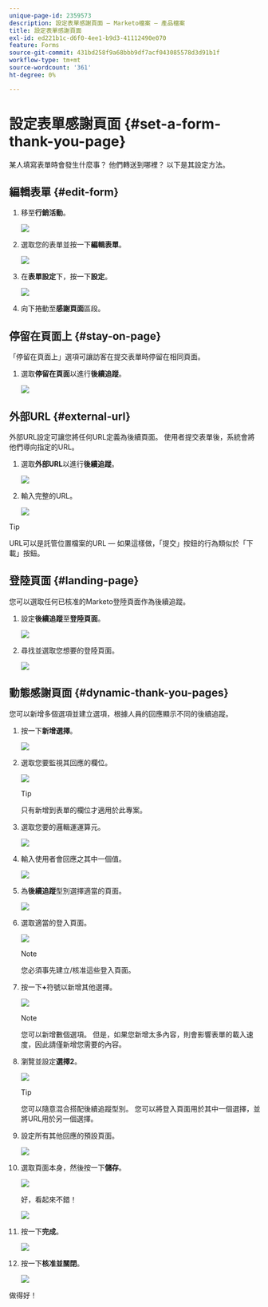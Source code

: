 ```yaml
---
unique-page-id: 2359573
description: 設定表單感謝頁面 — Marketo檔案 — 產品檔案
title: 設定表單感謝頁面
exl-id: ed221b1c-d6f0-4ee1-b9d3-41112490e070
feature: Forms
source-git-commit: 431bd258f9a68bbb9df7acf043085578d3d91b1f
workflow-type: tm+mt
source-wordcount: '361'
ht-degree: 0%

---
```


# 設定表單感謝頁面 {#set-a-form-thank-you-page}

某人填寫表單時會發生什麼事？ 他們轉送到哪裡？ 以下是其設定方法。

## 編輯表單 {#edit-form}

1. 移至&#x200B;**行銷活動**。

   ![](assets/login-marketing-activities-5.png)

1. 選取您的表單並按一下&#x200B;**編輯表單**。

   ![](assets/image2014-9-15-17-3a34-3a14.png)

1. 在&#x200B;**表單設定**&#x200B;下，按一下&#x200B;**設定**。

   ![](assets/image2014-9-15-17-3a34-3a21.png)

1. 向下捲動至&#x200B;**感謝頁面**&#x200B;區段。

## 停留在頁面上 {#stay-on-page}

「停留在頁面上」選項可讓訪客在提交表單時停留在相同頁面。

1. 選取&#x200B;**停留在頁面**&#x200B;以進行&#x200B;**後續追蹤**。

   ![](assets/image2014-9-15-17-3a34-3a35.png)

## 外部URL {#external-url}

外部URL設定可讓您將任何URL定義為後續頁面。 使用者提交表單後，系統會將他們導向指定的URL。

1. 選取&#x200B;**外部URL**&#x200B;以進行&#x200B;**後續追蹤**。

   ![](assets/image2014-9-15-17-3a34-3a45.png)

1. 輸入完整的URL。

   ![](assets/image2014-9-15-17-3a34-3a53.png)

>[!TIP]
>
>URL可以是託管位置檔案的URL — 如果這樣做，「提交」按鈕的行為類似於「下載」按鈕。

## 登陸頁面 {#landing-page}

您可以選取任何已核准的Marketo登陸頁面作為後續追蹤。

1. 設定&#x200B;**後續追蹤**&#x200B;至&#x200B;**登陸頁面**。

   ![](assets/image2014-9-15-17-3a37-3a52.png)

1. 尋找並選取您想要的登陸頁面。

   ![](assets/image2014-9-15-17-3a37-3a59.png)

## 動態感謝頁面 {#dynamic-thank-you-pages}

您可以新增多個選項並建立選項，根據人員的回應顯示不同的後續追蹤。

1. 按一下&#x200B;**新增選擇**。

   ![](assets/image2014-9-15-17-3a38-3a6.png)

1. 選取您要監視其回應的欄位。

   ![](assets/image2014-9-15-17-3a38-3a12.png)

   >[!TIP]
   >
   >只有新增到表單的欄位才適用於此專案。

1. 選取您要的邏輯運運算元。

   ![](assets/image2014-9-15-17-3a38-3a31.png)

1. 輸入使用者會回應之其中一個值。

   ![](assets/image2014-9-15-17-3a38-3a40.png)

1. 為&#x200B;**後續追蹤**&#x200B;型別選擇適當的頁面。

   ![](assets/image2014-9-15-17-3a38-3a51.png)

1. 選取適當的登入頁面。

   ![](assets/image2014-9-15-17-3a39-3a3.png)

   >[!NOTE]
   >
   >您必須事先建立/核准這些登入頁面。

1. 按一下&#x200B;**+**&#x200B;符號以新增其他選擇。

   ![](assets/image2014-9-15-17-3a39-3a25.png)

   >[!NOTE]
   >
   >您可以新增數個選項。 但是，如果您新增太多內容，則會影響表單的載入速度，因此請僅新增您需要的內容。

1. 瀏覽並設定&#x200B;**選擇2**。

   ![](assets/image2014-9-15-17-3a39-3a44.png)

   >[!TIP]
   >
   >您可以隨意混合搭配後續追蹤型別。 您可以將登入頁面用於其中一個選擇，並將URL用於另一個選擇。

1. 設定所有其他回應的預設頁面。

   ![](assets/image2014-9-15-17-3a40-3a10.png)

1. 選取頁面本身，然後按一下&#x200B;**儲存**。

   ![](assets/image2014-9-15-17-3a40-3a26.png)

   好，看起來不錯！

   ![](assets/image2014-9-15-17-3a40-3a34.png)

1. 按一下&#x200B;**完成**。

   ![](assets/image2014-9-15-17-3a40-3a42.png)

1. 按一下&#x200B;**核准並關閉**。

   ![](assets/image2014-9-15-17-3a41-3a0.png)

做得好！
